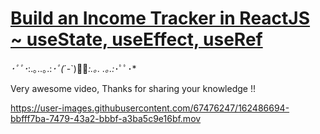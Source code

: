 # [Build an Income Tracker in ReactJS ~ useState, useEffect, useRef](https://youtu.be/K5eoHVbwAhI)

_･ﾟﾟ･_:.｡..｡.:*･ﾟ(*´-`)ﾟ･_:.｡. .｡.:_･ﾟﾟ･\*

Very awesome video, Thanks for sharing your knowledge !!


https://user-images.githubusercontent.com/67476247/162486694-bbfff7ba-7479-43a2-bbbf-a3ba5c9e16bf.mov

